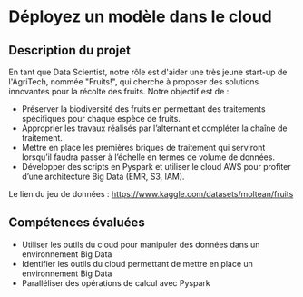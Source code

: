 # Déployez un modèle dans le cloud

## Description du projet 

En tant que Data Scientist, notre rôle est d'aider une très jeune start-up de l'AgriTech, nommée  "Fruits!", qui cherche à proposer des solutions innovantes pour la récolte des fruits. Notre objectif est de :

- Préserver la biodiversité des fruits en permettant des traitements spécifiques pour chaque espèce de fruits.
- Approprier les travaux réalisés par l’alternant et compléter la chaîne de traitement.
- Mettre en place les premières briques de traitement qui serviront lorsqu’il faudra passer à l’échelle en termes de volume de données.
- Développer des scripts en Pyspark et utiliser le cloud AWS pour profiter d’une architecture Big Data (EMR, S3, IAM). 


Le lien du jeu de données : https://www.kaggle.com/datasets/moltean/fruits


## Compétences évaluées

* Utiliser les outils du cloud pour manipuler des données dans un environnement Big Data
* Identifier les outils du cloud permettant de mettre en place un environnement Big Data
* Paralléliser des opérations de calcul avec Pyspark


